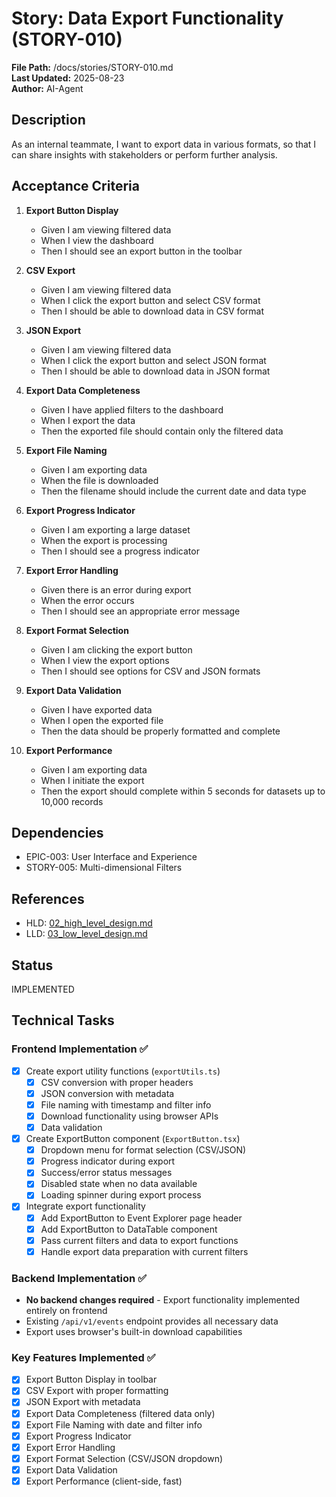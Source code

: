 # Story: Data Export Functionality (STORY-010)

**File Path:** /docs/stories/STORY-010.md  
**Last Updated:** 2025-08-23  
**Author:** AI-Agent  

## Description
As an internal teammate, I want to export data in various formats, so that I can share insights with stakeholders or perform further analysis.

## Acceptance Criteria
1. **Export Button Display**
   - Given I am viewing filtered data
   - When I view the dashboard
   - Then I should see an export button in the toolbar

2. **CSV Export**
   - Given I am viewing filtered data
   - When I click the export button and select CSV format
   - Then I should be able to download data in CSV format

3. **JSON Export**
   - Given I am viewing filtered data
   - When I click the export button and select JSON format
   - Then I should be able to download data in JSON format

4. **Export Data Completeness**
   - Given I have applied filters to the dashboard
   - When I export the data
   - Then the exported file should contain only the filtered data

5. **Export File Naming**
   - Given I am exporting data
   - When the file is downloaded
   - Then the filename should include the current date and data type

6. **Export Progress Indicator**
   - Given I am exporting a large dataset
   - When the export is processing
   - Then I should see a progress indicator

7. **Export Error Handling**
   - Given there is an error during export
   - When the error occurs
   - Then I should see an appropriate error message

8. **Export Format Selection**
   - Given I am clicking the export button
   - When I view the export options
   - Then I should see options for CSV and JSON formats

9. **Export Data Validation**
   - Given I have exported data
   - When I open the exported file
   - Then the data should be properly formatted and complete

10. **Export Performance**
    - Given I am exporting data
    - When I initiate the export
    - Then the export should complete within 5 seconds for datasets up to 10,000 records

## Dependencies
- EPIC-003: User Interface and Experience
- STORY-005: Multi-dimensional Filters

## References
- HLD: [02_high_level_design.md](../02_high_level_design.md#module-frontend-application-frontend-001)
- LLD: [03_low_level_design.md](../03_low_level_design.md#component-frontend-react-application-frontend-001)

## Status
IMPLEMENTED

## Technical Tasks

### Frontend Implementation ✅
- [x] Create export utility functions (`exportUtils.ts`)
  - [x] CSV conversion with proper headers
  - [x] JSON conversion with metadata
  - [x] File naming with timestamp and filter info
  - [x] Download functionality using browser APIs
  - [x] Data validation

- [x] Create ExportButton component (`ExportButton.tsx`)
  - [x] Dropdown menu for format selection (CSV/JSON)
  - [x] Progress indicator during export
  - [x] Success/error status messages
  - [x] Disabled state when no data available
  - [x] Loading spinner during export process

- [x] Integrate export functionality
  - [x] Add ExportButton to Event Explorer page header
  - [x] Add ExportButton to DataTable component
  - [x] Pass current filters and data to export functions
  - [x] Handle export data preparation with current filters

### Backend Implementation ✅
- **No backend changes required** - Export functionality implemented entirely on frontend
- Existing `/api/v1/events` endpoint provides all necessary data
- Export uses browser's built-in download capabilities

### Key Features Implemented ✅
- [x] Export Button Display in toolbar
- [x] CSV Export with proper formatting
- [x] JSON Export with metadata
- [x] Export Data Completeness (filtered data only)
- [x] Export File Naming with date and filter info
- [x] Export Progress Indicator
- [x] Export Error Handling
- [x] Export Format Selection (CSV/JSON dropdown)
- [x] Export Data Validation
- [x] Export Performance (client-side, fast)
